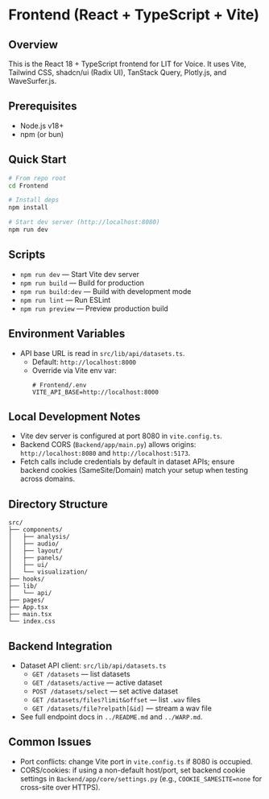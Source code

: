 # Frontend (React + TypeScript + Vite)

## Overview
This is the React 18 + TypeScript frontend for LIT for Voice. It uses Vite, Tailwind CSS, shadcn/ui (Radix UI), TanStack Query, Plotly.js, and WaveSurfer.js.

## Prerequisites
- Node.js v18+
- npm (or bun)

## Quick Start
```bash
# From repo root
cd Frontend

# Install deps
npm install

# Start dev server (http://localhost:8080)
npm run dev
```

## Scripts
- `npm run dev` — Start Vite dev server
- `npm run build` — Build for production
- `npm run build:dev` — Build with development mode
- `npm run lint` — Run ESLint
- `npm run preview` — Preview production build

## Environment Variables
- API base URL is read in `src/lib/api/datasets.ts`.
  - Default: `http://localhost:8000`
  - Override via Vite env var:
    ```
    # Frontend/.env
    VITE_API_BASE=http://localhost:8000
    ```

## Local Development Notes
- Vite dev server is configured at port 8080 in `vite.config.ts`.
- Backend CORS (`Backend/app/main.py`) allows origins: `http://localhost:8080` and `http://localhost:5173`.
- Fetch calls include credentials by default in dataset APIs; ensure backend cookies (SameSite/Domain) match your setup when testing across domains.

## Directory Structure
```
src/
├── components/
│   ├── analysis/
│   ├── audio/
│   ├── layout/
│   ├── panels/
│   ├── ui/
│   └── visualization/
├── hooks/
├── lib/
│   └── api/
├── pages/
├── App.tsx
├── main.tsx
└── index.css
```

## Backend Integration
- Dataset API client: `src/lib/api/datasets.ts`
  - `GET /datasets` — list datasets
  - `GET /datasets/active` — active dataset
  - `POST /datasets/select` — set active dataset
  - `GET /datasets/files?limit&offset` — list `.wav` files
  - `GET /datasets/file?relpath[&id]` — stream a wav file
- See full endpoint docs in `../README.md` and `../WARP.md`.

## Common Issues
- Port conflicts: change Vite port in `vite.config.ts` if 8080 is occupied.
- CORS/cookies: if using a non-default host/port, set backend cookie settings in `Backend/app/core/settings.py` (e.g., `COOKIE_SAMESITE=none` for cross-site over HTTPS).
